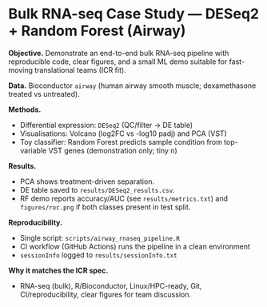 
# Bulk RNA-seq Case Study — DESeq2 + Random Forest (Airway)

**Objective.** Demonstrate an end-to-end bulk RNA-seq pipeline with reproducible code, clear figures, and a small ML demo suitable for fast-moving translational teams (ICR fit).

**Data.** Bioconductor `airway` (human airway smooth muscle; dexamethasone treated vs untreated).

**Methods.**
- Differential expression: `DESeq2` (QC/filter → DE table)
- Visualisations: Volcano (log2FC vs -log10 padj) and PCA (VST)
- Toy classifier: Random Forest predicts sample condition from top-variable VST genes (demonstration only; tiny n)

**Results.**
- PCA shows treatment-driven separation.
- DE table saved to `results/DESeq2_results.csv`.
- RF demo reports accuracy/AUC (see `results/metrics.txt`) and `figures/roc.png` if both classes present in test split.

**Reproducibility.**
- Single script: `scripts/airway_rnaseq_pipeline.R`
- CI workflow (GitHub Actions) runs the pipeline in a clean environment
- `sessionInfo` logged to `results/sessionInfo.txt`

**Why it matches the ICR spec.**
- RNA-seq (bulk), R/Bioconductor, Linux/HPC-ready, Git, CI/reproducibility, clear figures for team discussion.
